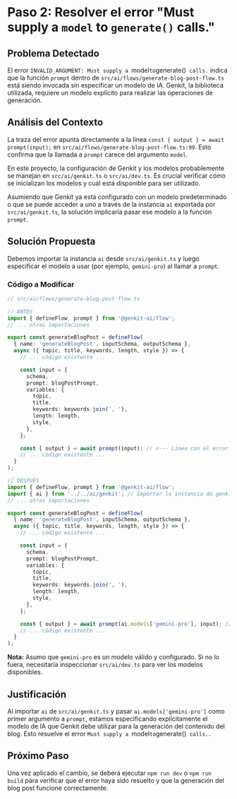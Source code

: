 # Paso 2: Resolver el error "Must supply a `model` to `generate()` calls."

## Problema Detectado
El error `INVALID_ARGUMENT: Must supply a `model` to `generate()` calls.` indica que la función `prompt` dentro de `src/ai/flows/generate-blog-post-flow.ts` está siendo invocada sin especificar un modelo de IA. Genkit, la biblioteca utilizada, requiere un modelo explícito para realizar las operaciones de generación.

## Análisis del Contexto
La traza del error apunta directamente a la línea `const { output } = await prompt(input);` en `src/ai/flows/generate-blog-post-flow.ts:99`. Esto confirma que la llamada a `prompt` carece del argumento `model`.

En este proyecto, la configuración de Genkit y los modelos probablemente se manejan en `src/ai/genkit.ts` o `src/ai/dev.ts`. Es crucial verificar cómo se inicializan los modelos y cuál está disponible para ser utilizado.

Asumiendo que Genkit ya está configurado con un modelo predeterminado o que se puede acceder a uno a través de la instancia `ai` exportada por `src/ai/genkit.ts`, la solución implicaría pasar ese modelo a la función `prompt`.

## Solución Propuesta

Debemos importar la instancia `ai` desde `src/ai/genkit.ts` y luego especificar el modelo a usar (por ejemplo, `gemini-pro`) al llamar a `prompt`.

### Código a Modificar

```typescript
// src/ai/flows/generate-blog-post-flow.ts

// ANTES
import { defineFlow, prompt } from '@genkit-ai/flow';
// ... otras importaciones

export const generateBlogPost = defineFlow(
  { name: 'generateBlogPost', inputSchema, outputSchema },
  async ({ topic, title, keywords, length, style }) => {
    // ... código existente ...

    const input = {
      schema,
      prompt: blogPostPrompt,
      variables: {
        topic,
        title,
        keywords: keywords.join(', '),
        length: length,
        style,
      },
    };

    const { output } = await prompt(input); // <--- Línea con el error
    // ... código existente ...
  }
);

// DESPUÉS
import { defineFlow, prompt } from '@genkit-ai/flow';
import { ai } from '../../ai/genkit'; // Importar la instancia de genkit
// ... otras importaciones

export const generateBlogPost = defineFlow(
  { name: 'generateBlogPost', inputSchema, outputSchema },
  async ({ topic, title, keywords, length, style }) => {
    // ... código existente ...

    const input = {
      schema,
      prompt: blogPostPrompt,
      variables: {
        topic,
        title,
        keywords: keywords.join(', '),
        length: length,
        style,
      },
    };

    const { output } = await prompt(ai.models['gemini-pro'], input); // <--- Modificación aquí
    // ... código existente ...
  }
);
```

**Nota:** Asumo que `gemini-pro` es un modelo válido y configurado. Si no lo fuera, necesitaría inspeccionar `src/ai/dev.ts` para ver los modelos disponibles.

## Justificación
Al importar `ai` de `src/ai/genkit.ts` y pasar `ai.models['gemini-pro']` como primer argumento a `prompt`, estamos especificando explícitamente el modelo de IA que Genkit debe utilizar para la generación del contenido del blog. Esto resuelve el error `Must supply a `model` to `generate()` calls.`.

## Próximo Paso
Una vez aplicado el cambio, se deberá ejecutar `npm run dev` o `npm run build` para verificar que el error haya sido resuelto y que la generación del blog post funcione correctamente.
